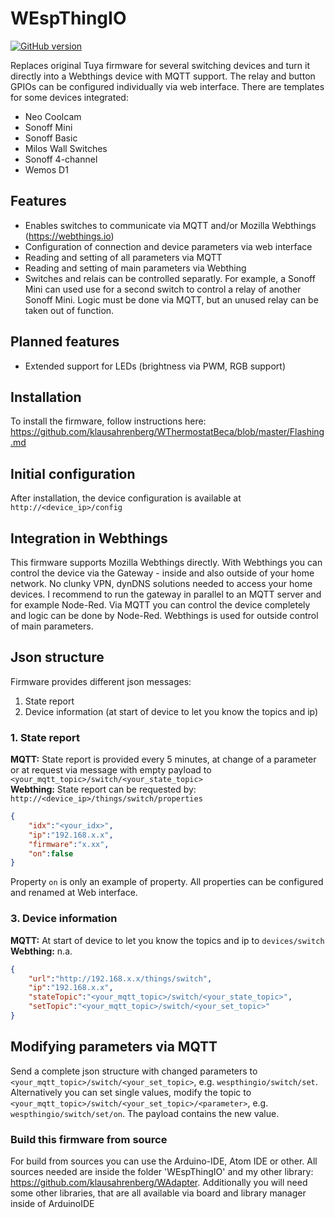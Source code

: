 # WEspThingIO

[![GitHub version](https://img.shields.io/github/release/klausahrenberg/WEspThingIO.svg)](https://github.com/klausahrenberg/WEspThingIO/releases/latest)

Replaces original Tuya firmware for several switching devices and turn it directly into a Webthings device with MQTT support. The relay and button GPIOs can be configured individually via web interface. There are templates for some devices integrated:
* Neo Coolcam
* Sonoff Mini
* Sonoff Basic
* Milos Wall Switches
* Sonoff 4-channel
* Wemos D1
## Features
* Enables switches to communicate via MQTT and/or Mozilla Webthings (https://webthings.io)
* Configuration of connection and device parameters via web interface
* Reading and setting of all parameters via MQTT
* Reading and setting of main parameters via Webthing
* Switches and relais can be controlled separatly. For example, a Sonoff Mini can used use for a second switch to control a relay of another Sonoff Mini. Logic must be done via MQTT, but an unused relay can be taken out of function.
## Planned features
* Extended support for LEDs (brightness via PWM, RGB support)
## Installation
To install the firmware, follow instructions here:  
https://github.com/klausahrenberg/WThermostatBeca/blob/master/Flashing.md
## Initial configuration
After installation, the device configuration is available at `http://<device_ip>/config`  
## Integration in Webthings
This firmware supports Mozilla Webthings directly. With Webthings you can control the device via the Gateway - inside and also outside of your home network. No clunky VPN, dynDNS solutions needed to access your home devices. I recommend to run the gateway in parallel to an MQTT server and for example Node-Red. Via MQTT you can control the device completely and logic can be done by Node-Red. Webthings is used for outside control of main parameters.  
## Json structure
Firmware provides different json messages:
1. State report  
2. Device information (at start of device to let you know the topics and ip)
### 1. State report 
**MQTT:** State report is provided every 5 minutes, at change of a parameter or at request via message with empty payload to `<your_mqtt_topic>/switch/<your_state_topic>`  
**Webthing:** State report can be requested by: `http://<device_ip>/things/switch/properties`  
```json
{
    "idx":"<your_idx>",
    "ip":"192.168.x.x",
    "firmware":"x.xx",
    "on":false
}
```
Property `on` is only an example of property. All properties can be configured and renamed at Web interface.
### 3. Device information
**MQTT:** At start of device to let you know the topics and ip to `devices/switch`  
**Webthing:** n.a.
```json
{
    "url":"http://192.168.x.x/things/switch",
    "ip":"192.168.x.x",
    "stateTopic":"<your_mqtt_topic>/switch/<your_state_topic>",
    "setTopic":"<your_mqtt_topic>/switch/<your_set_topic>"
}
```
## Modifying parameters via MQTT
Send a complete json structure with changed parameters to `<your_mqtt_topic>/switch/<your_set_topic>`, e.g. `wespthingio/switch/set`. Alternatively you can set single values, modify the topic to `<your_mqtt_topic>/switch/<your_set_topic>/<parameter>`, e.g. `wespthingio/switch/set/on`. The payload contains the new value. 

### Build this firmware from source
For build from sources you can use the Arduino-IDE, Atom IDE or other. All sources needed are inside the folder 'WEspThingIO' and my other library: https://github.com/klausahrenberg/WAdapter. Additionally you will need some other libraries, that are all available via board and library manager inside of ArduinoIDE
